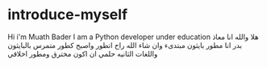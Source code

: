 # introduce-myself
Hi i'm Muath Bader 
I am a Python developer under education
هلا والله انا معاذ بدر
انا مطور بايثون مبتدىء وان شاء الله راح اتطور واصبح كطور متمرس بالبايثون واللغات الثانيه حلمي ان اكون مخترق ومطور اخلاقي
